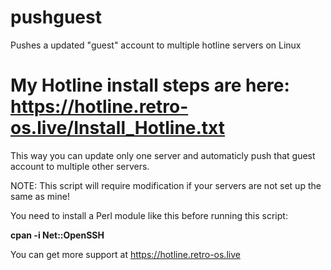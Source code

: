 # pushguest
Pushes a updated "guest" account to multiple hotline servers on Linux

# My Hotline install steps are here: https://hotline.retro-os.live/Install_Hotline.txt

This way you can update only one server and automaticly push that guest account to multiple other servers.

NOTE: This script will require modification if your servers are not set up the same as mine!

You need to install a Perl module like this before running this script:

**cpan -i Net::OpenSSH**

You can get more support at https://hotline.retro-os.live
